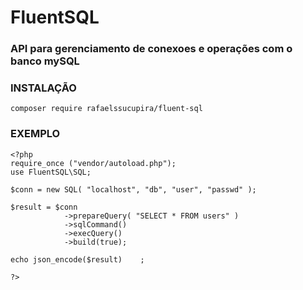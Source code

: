# FluentSQL


### API para gerenciamento de conexoes e operações com o banco mySQL


### INSTALAÇÃO

```
composer require rafaelssucupira/fluent-sql
```

### EXEMPLO

```
<?php
require_once ("vendor/autoload.php");
use FluentSQL\SQL;

$conn = new SQL( "localhost", "db", "user", "passwd" );

$result = $conn
            ->prepareQuery( "SELECT * FROM users" )
            ->sqlCommand()
            ->execQuery()
            ->build(true);

echo json_encode($result)    ;

?>
```

